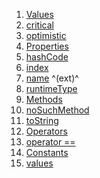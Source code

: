 1.  [Values](./ActionType.md)
2.  [critical](./ActionType.md)
3.  [optimistic](./ActionType.md)
4.  [Properties](./ActionType.md)
5.  [hashCode](https://api.flutter.dev/flutter/dart-core/Object/hashCode.html)
6.  [index](https://api.flutter.dev/flutter/dart-core/Enum/index.html)
7.  [name](https://api.flutter.dev/flutter/dart-core/EnumName/name.html)
    ^(ext)^
8.  [runtimeType](https://api.flutter.dev/flutter/dart-core/Object/runtimeType.html)
9.  [Methods](./ActionType.md)
10. [noSuchMethod](https://api.flutter.dev/flutter/dart-core/Object/noSuchMethod.html)
11. [toString](https://api.flutter.dev/flutter/dart-core/Object/toString.html)
12. [Operators](./ActionType.md)
13. [operator
    ==](https://api.flutter.dev/flutter/dart-core/Object/operator_equals.html)
14. [Constants](./ActionType.md)
15. [values](./ActionType/values-constant.md)
